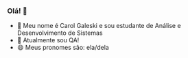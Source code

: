### Olá! 👋

- 🔭 Meu nome é Carol Galeski e sou estudante de Análise e Desenvolvimento de Sistemas
- 🚀 Atualmente sou QA! 
- 😄 Meus pronomes são: ela/dela

  
